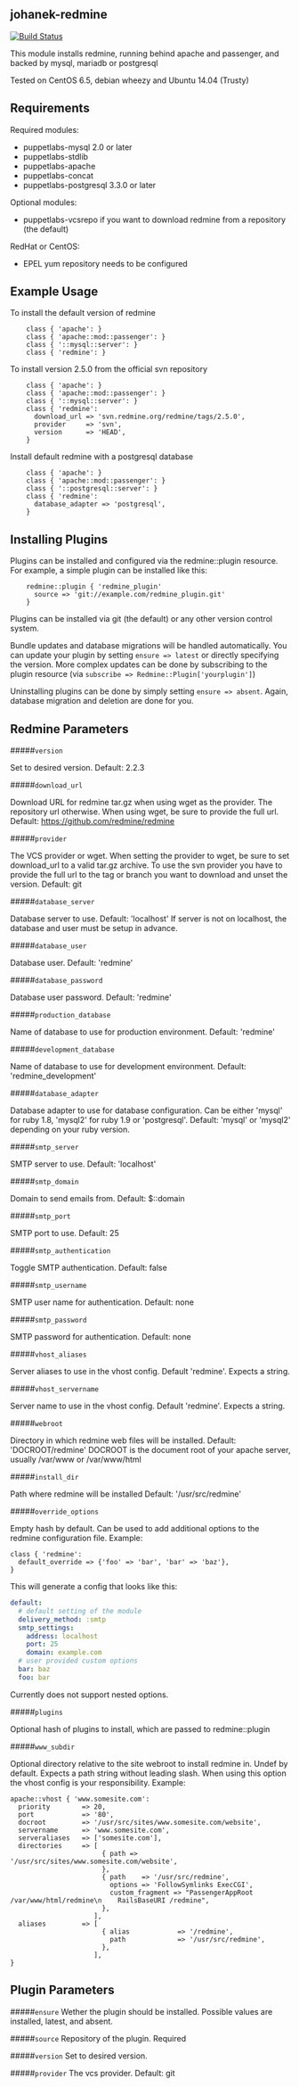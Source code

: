 johanek-redmine
---------------

[![Build Status](https://travis-ci.org/johanek/johanek-redmine.png?branch=master)](http://travis-ci.org/johanek/johanek-redmine)

This module installs redmine, running behind apache and passenger, and backed by mysql, mariadb or postgresql

Tested on CentOS 6.5, debian wheezy and Ubuntu 14.04 (Trusty)

Requirements
------------

Required modules:
* puppetlabs-mysql 2.0 or later
* puppetlabs-stdlib
* puppetlabs-apache
* puppetlabs-concat
* puppetlabs-postgresql 3.3.0 or later

Optional modules:
* puppetlabs-vcsrepo if you want to download redmine from a repository (the default)

RedHat or CentOS:
* EPEL yum repository needs to be configured

Example Usage
-------------

To install the default version of redmine

```puppet
    class { 'apache': }
    class { 'apache::mod::passenger': }
    class { '::mysql::server': }
    class { 'redmine': }
```

To install version 2.5.0 from the official svn repository

```puppet
    class { 'apache': }
    class { 'apache::mod::passenger': }
    class { '::mysql::server': }
    class { 'redmine':
      download_url => 'svn.redmine.org/redmine/tags/2.5.0',
      provider     => 'svn',
      version      => 'HEAD',
    }
```

Install default redmine with a postgresql database

```puppet
    class { 'apache': }
    class { 'apache::mod::passenger': }
    class { '::postgresql::server': }
    class { 'redmine':
      database_adapter => 'postgresql',
    }
```

Installing Plugins
------------------

Plugins can be installed and configured via the redmine::plugin resource. For example, a simple
plugin can be installed like this:

```puppet
    redmine::plugin { 'redmine_plugin'
      source => 'git://example.com/redmine_plugin.git'
    }
```
Plugins can be installed via git (the default) or any other version control system.

Bundle updates and database migrations will be handled automatically. You can update your plugin by
setting `ensure => latest` or directly specifying the version. More complex updates can be done by subscribing
to the plugin resource (via `subscribe => Redmine::Plugin['yourplugin']`)

Uninstalling plugins can be done by simply setting `ensure => absent`. Again, database migration and
deletion are done for you.


Redmine Parameters
------------------

#####`version`

  Set to desired version. Default: 2.2.3

#####`download_url`

  Download URL for redmine tar.gz when using wget as the provider. The repository url otherwise.
  When using wget, be sure to provide the full url.
  Default: https://github.com/redmine/redmine

#####`provider`

  The VCS provider or wget.
  When setting the provider to wget, be sure to set download_url to a valid tar.gz archive.
  To use the svn provider you have to provide the full url to the tag or branch you want to download and unset the version.
  Default: git

#####`database_server`

  Database server to use. Default: 'localhost'
  If server is not on localhost, the database and user must be setup in advance.

#####`database_user`

  Database user. Default: 'redmine'

#####`database_password`

  Database user password. Default: 'redmine'

#####`production_database`

  Name of database to use for production environment. Default: 'redmine'

#####`development_database`

  Name of database to use for development environment. Default: 'redmine_development'

#####`database_adapter`

  Database adapter to use for database configuration.
  Can be either 'mysql' for ruby 1.8, 'mysql2' for ruby 1.9 or 'postgresql'.
  Default: 'mysql' or 'mysql2' depending on your ruby version.

#####`smtp_server`

  SMTP server to use. Default: 'localhost'

#####`smtp_domain`

  Domain to send emails from. Default: $::domain

#####`smtp_port`

  SMTP port to use. Default: 25

#####`smtp_authentication`

  Toggle SMTP authentication. Default: false

#####`smtp_username`

  SMTP user name for authentication. Default: none

#####`smtp_password`

  SMTP password for authentication. Default: none

#####`vhost_aliases`

  Server aliases to use in the vhost config. Default 'redmine'. Expects a string.

#####`vhost_servername`

  Server name to use in the vhost config. Default 'redmine'. Expects a string.

#####`webroot`

  Directory in which redmine web files will be installed. Default: 'DOCROOT/redmine'
  DOCROOT is the document root of your apache server, usually /var/www or /var/www/html

#####`install_dir`

  Path where redmine will be installed
  Default: '/usr/src/redmine'

#####`override_options`

  Empty hash by default. Can be used to add additional options to the redmine configuration file.
  Example:
```puppet
class { 'redmine':
  default_override => {'foo' => 'bar', 'bar' => 'baz'},
}
```
This will generate a config that looks like this:
```yaml
default:
  # default setting of the module
  delivery_method: :smtp
  smtp_settings:
    address: localhost
    port: 25
    domain: example.com
  # user provided custom options
  bar: baz
  foo: bar
```
  Currently does not support nested options.

#####`plugins`

  Optional hash of plugins to install, which are passed to redmine::plugin

#####`www_subdir`  

  Optional directory relative to the site webroot to install redmine in.
  Undef by default. Expects a path string without leading slash.
  When using this option the vhost config is your responsibility.
  Example:
```puppet
apache::vhost { 'www.somesite.com':
  priority        => 20,
  port            => '80',
  docroot         => '/usr/src/sites/www.somesite.com/website',
  servername      => 'www.somesite.com',
  serveraliases   => ['somesite.com'],
  directories     => [
                       { path => '/usr/src/sites/www.somesite.com/website',
                       },
                       { path    => '/usr/src/redmine',
                         options => 'FollowSymlinks ExecCGI',
                         custom_fragment => "PassengerAppRoot /var/www/html/redmine\n    RailsBaseURI /redmine",
                       },
                     ],
  aliases         => [
                       { alias            => '/redmine',
                         path             => '/usr/src/redmine',
                       },
                     ],
}
```

Plugin Parameters
------------------

#####`ensure`
  Wether the plugin should be installed.
  Possible values are installed, latest, and absent.

#####`source`
  Repository of the plugin. Required

#####`version`
  Set to desired version.

#####`provider`
  The vcs provider. Default: git

